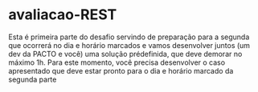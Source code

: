 # avaliacao-REST
Esta é primeira parte do desafio servindo de preparação para a segunda que ocorrerá no dia e
horário marcados e vamos desenvolver juntos (um dev da PACTO e você) uma solução prédefinida, que deve demorar no máximo 1h.
Para este momento, você precisa desenvolver o caso apresentado que deve estar pronto para o
dia e horário marcado da segunda parte
